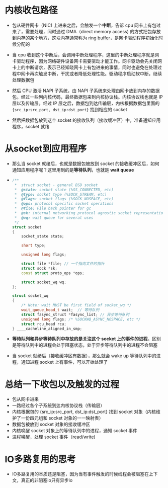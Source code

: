 # 内核收包路径

- 包从硬件网卡（NIC) 上进来之后，会触发一个**中断**，告诉 cpu 网卡上有包过来了，需要处理，同时通过 DMA（direct memory access) 的方式把包存放到内存的某个地方，这块内存通常称为 ring buffer，是网卡驱动程序初始化时候分配的



- 当 cpu 收到这个中断后，会调用中断处理程序，这里的中断处理程序就是网卡驱动程序，因为网络硬件设备网卡需要驱动才能工作。网卡驱动会先关闭网卡上的中断请求，表示已经知晓网卡上有包进来的事情，同时也避免在处理过程中网卡再次触发中断，干扰或者降低处理性能。驱动程序启动软中断，继续处理数据包



- 然后 CPU 激活 NAPI 子系统，由 NAPI 子系统来处理由网卡放到内存的数据包。经过一些列内核代码，最终数据包来到内核协议栈。内核协议栈也就是 IP 层以及传输层。经过 IP 层之后，数据包到达传输层，内核根据数据包里面的 `{src_ip:src_port, dst_ip:dst_port}` 找到相应的 socket



- 然后把数据包放到这个 socket 的接收队列（接收缓冲区）中，准备通知应用程序，socket 就绪





# 从socket到应用程序

- 那么当 socket 就绪后，也就是数据包被放到 socket 的接收缓冲区后，如何通知应用程序呢？这里用到的是**等待队列**，也就是 **wait queue**

- ```cpp
  /**
   *  struct socket - general BSD socket
   *  @state: socket state (%SS_CONNECTED, etc)
   *  @type: socket type (%SOCK_STREAM, etc)
   *  @flags: socket flags (%SOCK_NOSPACE, etc)
   *  @ops: protocol specific socket operations
   *  @file: File back pointer for gc
   *  @sk: internal networking protocol agnostic socket representation
   *  @wq: wait queue for several uses
   */
  struct socket
  {
      socket_state state;
  
      short type;
  
      unsigned long flags;
  
      struct file *file; // 一个指向文件的指针
      struct sock *sk;
      const struct proto_ops *ops;
  
      struct socket_wq wq;
  };
  
  struct socket_wq
  {
      /* Note: wait MUST be first field of socket_wq */
      wait_queue_head_t wait;  // 等待队列
      struct fasync_struct *fasync_list; // 异步等待队列
      unsigned long flags; /* %SOCKWQ_ASYNC_NOSPACE, etc */
      struct rcu_head rcu;
  } ____cacheline_aligned_in_smp;
  ```

- **等待队列和异步等待队列中存放的是关注这个 socket 上的事件的进程**。区别是等待队列中的进程会处于阻塞状态，处于异步等待队列中的进程不会阻塞

- 当 socket 就绪后（接收缓冲区有数据），那么就会 wake up 等待队列中的进程，通知进程 socket 上有事件，可以开始处理了





# 总结一下收包以及触发的过程

- 包从网卡进来 
- 一路经过各个子系统到达内核协议栈（传输层） 
- 内核根据包的 {src_ip:src_port, dst_ip:dst_port} 找到 socket 对象（内核维护了一份四元组和 socket 对象的一一映射表） 
- 数据包被放到 socket 对象的接收缓冲区 
- 内核唤醒 socket 对象上的等待队列中的进程，通知 socket 事件 
- 进程唤醒，处理 socket 事件（read/write)





# IO多路复用的思考

- IO多路复用的本质还是阻塞，因为当有事件触发的时候线程会被阻塞在上下文，真正的非阻塞io只有异步io

